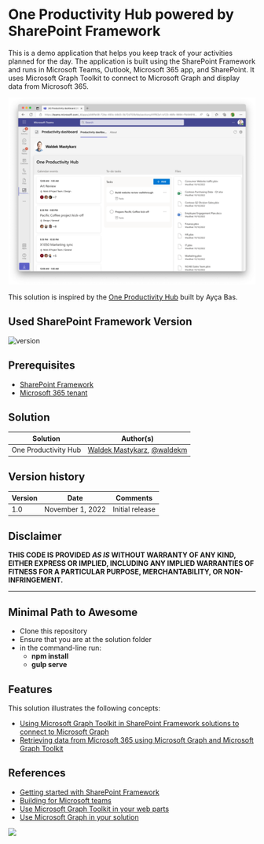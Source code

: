 # One Productivity Hub powered by SharePoint Framework

This is a demo application that helps you keep track of your activities planned for the day. The application is built using the SharePoint Framework and runs in Microsoft Teams, Outlook, Microsoft 365 app, and SharePoint. It uses Microsoft Graph Toolkit to connect to Microsoft Graph and display data from Microsoft 365.

![One Productivity Hub displayed in Microsoft Teams](./assets/screenshot.png)

This solution is inspired by the [One Productivity Hub](https://github.com/OfficeDev/OneProductivityHub-TeamsFx) built by Ayça Bas.

## Used SharePoint Framework Version

![version](https://img.shields.io/badge/version-1.16.0--beta.2-green.svg)

## Prerequisites

- [SharePoint Framework](https://learn.microsoft.com/sharepoint/dev/spfx/set-up-your-development-environment?WT.mc_id=m365-80548-wmastyka)
- [Microsoft 365 tenant](https://learn.microsoft.com/sharepoint/dev/spfx/set-up-your-developer-tenant?WT.mc_id=m365-80548-wmastyka)

## Solution

Solution|Author(s)
--------|---------
One Productivity Hub|[Waldek Mastykarz](https://github.com/waldekmastykarz), [@waldekm](https://twitter.com/waldekm)

## Version history

| Version | Date             | Comments        |
| ------- | ---------------- | --------------- |
| 1.0     | November 1, 2022 | Initial release |

## Disclaimer

**THIS CODE IS PROVIDED _AS IS_ WITHOUT WARRANTY OF ANY KIND, EITHER EXPRESS OR IMPLIED, INCLUDING ANY IMPLIED WARRANTIES OF FITNESS FOR A PARTICULAR PURPOSE, MERCHANTABILITY, OR NON-INFRINGEMENT.**

---

## Minimal Path to Awesome

- Clone this repository
- Ensure that you are at the solution folder
- in the command-line run:
  - **npm install**
  - **gulp serve**

## Features

This solution illustrates the following concepts:

- [Using Microsoft Graph Toolkit in SharePoint Framework solutions to connect to Microsoft Graph](https://learn.microsoft.com/sharepoint/dev/spfx/web-parts/get-started/build-web-part-microsoft-graph-toolkit?WT.mc_id=m365-80548-wmastyka)
- [Retrieving data from Microsoft 365 using Microsoft Graph and Microsoft Graph Toolkit](https://learn.microsoft.com/graph/toolkit/overview?WT.mc_id=m365-80548-wmastyka)

## References

- [Getting started with SharePoint Framework](https://learn.microsoft.com/sharepoint/dev/spfx/set-up-your-developer-tenant?WT.mc_id=m365-80548-wmastyka)
- [Building for Microsoft teams](https://learn.microsoft.com/sharepoint/dev/spfx/build-for-teams-overview?WT.mc_id=m365-80548-wmastyka)
- [Use Microsoft Graph Toolkit in your web parts](https://learn.microsoft.com/sharepoint/dev/spfx/web-parts/get-started/build-web-part-microsoft-graph-toolkit?WT.mc_id=m365-80548-wmastyka)
- [Use Microsoft Graph in your solution](https://learn.microsoft.com/sharepoint/dev/spfx/web-parts/get-started/using-microsoft-graph-apis?WT.mc_id=m365-80548-wmastyka)

<img src="https://pnptelemetry.azurewebsites.net/spfx-reference-scenarios/samples/spfx-productivity-dashboard" />